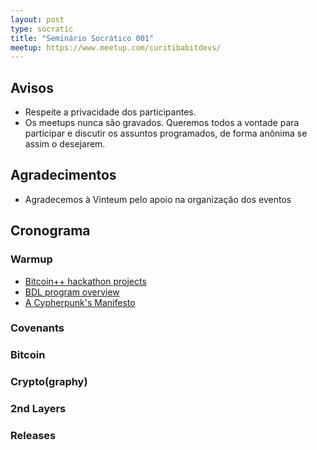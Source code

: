 ```yaml
---
layout: post
type: socratic
title: "Seminário Socrático 001"
meetup: https://www.meetup.com/curitibabitdevs/
---
```


## Avisos

- Respeite a privacidade dos participantes.
- Os meetups nunca são gravados. Queremos todos a vontade para participar e discutir os assuntos programados, de forma anônima se assim o desejarem.

## Agradecimentos

- Agradecemos à Vinteum pelo apoio na organização dos eventos

## Cronograma

### Warmup

* [Bitcoin++ hackathon projects](https://bitcoinplusplus.devpost.com/project-gallery)
* [BDL program overview](link_here)
* [A Cypherpunk's Manifesto](https://www.activism.net/cypherpunk/manifesto.html)


### Covenants



### Bitcoin



### Crypto(graphy)

### 2nd Layers



### Releases

